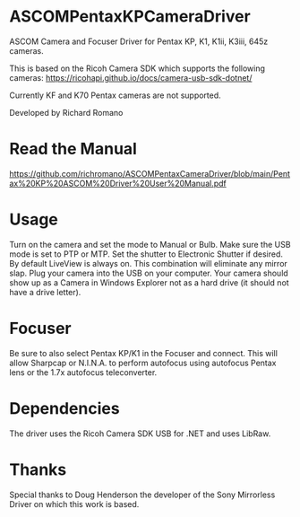# ASCOMPentaxKPCameraDriver

ASCOM Camera and Focuser Driver for Pentax KP, K1, K1ii, K3iii, 645z cameras.

This is based on the Ricoh Camera SDK which supports the following cameras:
https://ricohapi.github.io/docs/camera-usb-sdk-dotnet/

Currently KF and K70 Pentax cameras are not supported.

Developed by Richard Romano

# Read the Manual

https://github.com/richromano/ASCOMPentaxCameraDriver/blob/main/Pentax%20KP%20ASCOM%20Driver%20User%20Manual.pdf

# Usage

Turn on the camera and set the mode to Manual or Bulb.  Make sure the USB mode is set to PTP or MTP.  Set the shutter to Electronic Shutter if desired.  By default LiveView is always on.  This combination will eliminate any mirror slap.  Plug your camera into the USB on your computer.  Your camera should show up as a Camera in Windows Explorer not as a hard drive (it should not have a drive letter).

# Focuser

Be sure to also select Pentax KP/K1 in the Focuser and connect.  This will allow Sharpcap or N.I.N.A. to perform autofocus using autofocus Pentax lens or the 1.7x autofocus teleconverter.

# Dependencies

The driver uses the Ricoh Camera SDK USB for .NET and uses LibRaw.

# Thanks

Special thanks to Doug Henderson the developer of the Sony Mirrorless Driver on which this work is based. 
